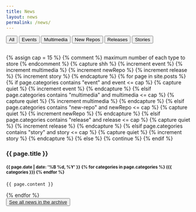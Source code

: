 ```yaml
---
title: News
layout: news
permalink: /news/
---
```


<div class="filterBtnGroup btn-group" role="group" style="margin-bottom: 30px;">
    <button type="button" class="btn" id="allB">All</button>
    <button type="button" class="btn" id="event">Events</button>
    <button type="button" class="btn" id="multimedia">Multimedia</button>
    <button type="button" class="btn" id="new-repo">New Repos</button>
    <button type="button" class="btn" id="release">Releases</button>
    <button type="button" class="btn" id="story">Stories</button>
  </div>

  {% assign cap = 15 %} {% comment %} maximum number of each type to store {% endcomment %}
  {% capture shh %}
    {% increment event %}
    {% increment multimedia %}
    {% increment newRepo %}
    {% increment release %}
    {% increment story %}
  {% endcapture %}
  {% for page in site.posts %}
    {% if page.categories contains "event" and event <= cap %}
      {% capture quiet %}
        {% increment event %}
      {% endcapture %}
    {% elsif page.categories contains "multimedia" and multimedia <= cap %}
      {% capture quiet %}
        {% increment multimedia %}
      {% endcapture %}
    {% elsif page.categories contains "new-repo" and newRepo <= cap %}
      {% capture quiet %}
        {% increment newRepo %}
      {% endcapture %}
    {% elsif page.categories contains "release" and release <= cap %}
      {% capture quiet %}
        {% increment release %}
      {% endcapture %}
    {% elsif page.categories contains "story" and story <= cap %}
      {% capture quiet %}
        {% increment story %}
      {% endcapture %}
    {% else %}
      {% continue %}
    {% endif %}
  <article class="news all post{% increment index %} {% if index <= cap %}allB {% endif %}{{page.categories | join: " " }}">
    <h3>
      {{ page.title }}
    </h3>
    <h4>
      <small>{{ page.date | date: '%B %d, %Y' }} {% for categories in page.categories %} ({{ categories }}) {% endfor %}</small>
    </h4>

    {{ page.content }}

  </article>
  {% endfor %}
  
  <br />
  <button type="button" class="btn btn-lg btn-block"><a href="/news/archive/">See all news in the archive</a></button>

